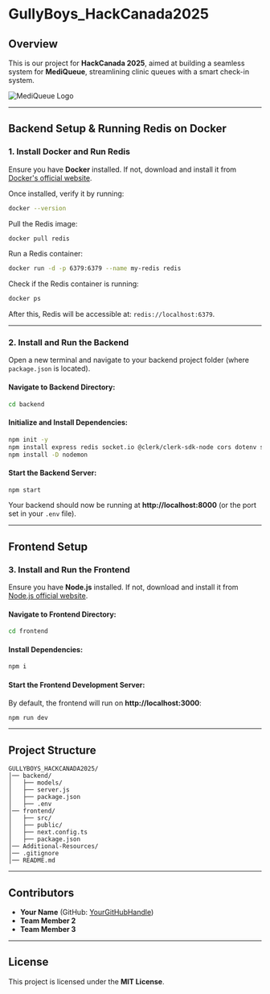 # GullyBoys_HackCanada2025

## Overview
This is our project for **HackCanada 2025**, aimed at building a seamless system for **MediQueue**, streamlining clinic queues with a smart check-in system.

![MediQueue Logo](MediqueueLogoWhite-PNG.png)

---

## Backend Setup & Running Redis on Docker

### 1. Install Docker and Run Redis
Ensure you have **Docker** installed. If not, download and install it from [Docker's official website](https://www.docker.com/).

Once installed, verify it by running:
```sh
docker --version
```

Pull the Redis image:
```sh
docker pull redis
```

Run a Redis container:
```sh
docker run -d -p 6379:6379 --name my-redis redis
```

Check if the Redis container is running:
```sh
docker ps
```
After this, Redis will be accessible at: `redis://localhost:6379`.

---

### 2. Install and Run the Backend
Open a new terminal and navigate to your backend project folder (where `package.json` is located).

#### Navigate to Backend Directory:
```sh
cd backend
```

#### Initialize and Install Dependencies:
```sh
npm init -y
npm install express redis socket.io @clerk/clerk-sdk-node cors dotenv sqlite3
npm install -D nodemon
```

#### Start the Backend Server:
```sh
npm start
```
Your backend should now be running at **http://localhost:8000** (or the port set in your `.env` file).

---

## Frontend Setup

### 3. Install and Run the Frontend
Ensure you have **Node.js** installed. If not, download and install it from [Node.js official website](https://nodejs.org/).

#### Navigate to Frontend Directory:
```sh
cd frontend
```

#### Install Dependencies:
```sh
npm i
```

#### Start the Frontend Development Server:
By default, the frontend will run on **http://localhost:3000**:
```sh
npm run dev
```

---

## Project Structure

```
GULLYBOYS_HACKCANADA2025/
│── backend/
│   ├── models/
│   ├── server.js
│   ├── package.json
│   ├── .env
│── frontend/
│   ├── src/
│   ├── public/
│   ├── next.config.ts
│   ├── package.json
│── Additional-Resources/
│── .gitignore
│── README.md
```

---

## Contributors
- **Your Name** (GitHub: [YourGitHubHandle](https://github.com/YourGitHubHandle))
- **Team Member 2**
- **Team Member 3**

---

## License
This project is licensed under the **MIT License**.
